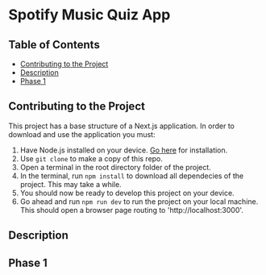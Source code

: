 # Spotify Music Quiz App

## Table of Contents

- [Contributing to the Project](#contributing-to-the-project)
- [Description](#description)
- [Phase 1](#phase-1)

## Contributing to the Project

This project has a base structure of a Next.js application. In order to download and use the application you must:

1.  Have Node.js installed on your device. [Go here](https://nodejs.org/en) for installation.
2.  Use `git clone` to make a copy of this repo.
3.  Open a terminal in the root directory folder of the project.
4.  In the terminal, run `npm install` to download all dependecies of the project. This may take a while.
5.  You should now be ready to develop this project on your device.
6.  Go ahead and run `npm run dev` to run the project on your local machine. This should open a browser page routing to 'http://localhost:3000'.

## Description

## Phase 1
